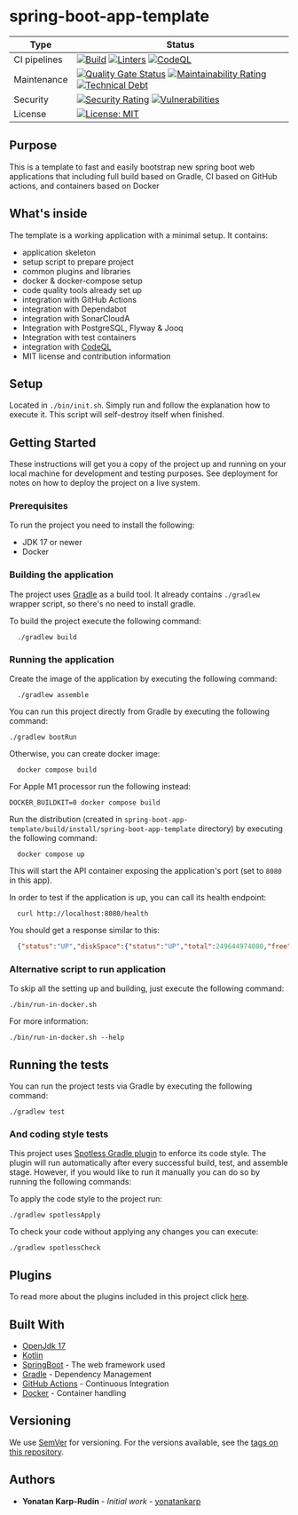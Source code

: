 # spring-boot-app-template

[ci-badge]: https://github.com/yonatankarp/spring-boot-app-template/actions/workflows/ci.yml/badge.svg
[ci-state]: https://github.com/yonatankarp/spring-boot-app-template/actions/workflows/ci.yml
[linter-badge]: https://github.com/yonatankarp/spring-boot-app-template/actions/workflows/linting.yml/badge.svg
[linter-state]: https://github.com/yonatankarp/spring-boot-app-template/actions/workflows/linting.yml
[codeql-badge]: https://github.com/yonatankarp/spring-boot-app-template/actions/workflows/codeql.yml/badge.svg
[codeql-state]: https://github.com/yonatankarp/spring-boot-app-template/actions/workflows/codeql.yml

[quality-badge]: https://sonarcloud.io/api/project_badges/measure?project=yonatankarp_spring-boot-app-template&metric=alert_status
[quality-state]: https://sonarcloud.io/summary/new_code?id=yonatankarp_spring-boot-app-template
[maintainability-badge]: https://sonarcloud.io/api/project_badges/measure?project=yonatankarp_spring-boot-app-template&metric=sqale_rating
[maintainability-state]: https://sonarcloud.io/summary/new_code?id=yonatankarp_spring-boot-app-template
[tech-debt-badge]: https://sonarcloud.io/api/project_badges/measure?project=yonatankarp_spring-boot-app-template&metric=sqale_index
[tech-debt-state]: https://sonarcloud.io/summary/new_code?id=yonatankarp_spring-boot-app-template
[security-badge]: https://sonarcloud.io/api/project_badges/measure?project=yonatankarp_spring-boot-app-template&metric=security_rating
[security-state]: https://sonarcloud.io/summary/new_code?id=yonatankarp_spring-boot-app-template
[vulnerabilities-badge]: https://sonarcloud.io/api/project_badges/measure?project=yonatankarp_spring-boot-app-template&metric=vulnerabilities
[vulnerabilities-state]: https://sonarcloud.io/summary/new_code?id=yonatankarp_spring-boot-app-template
[license-badge]: https://img.shields.io/badge/License-MIT-yellow.svg
[license-link]: https://opensource.org/licenses/MIT

| **Type**     | **Status**                                                                                                                                                                             |
|--------------|----------------------------------------------------------------------------------------------------------------------------------------------------------------------------------------|
| CI pipelines | [![Build][ci-badge]][ci-state]  [![Linters][linter-badge]][linter-state]  [![CodeQL][codeql-badge]][codeql-state]                                                                      |
| Maintenance  | [![Quality Gate Status][quality-badge]][quality-state] [![Maintainability Rating][maintainability-badge]][maintainability-state] [![Technical Debt][tech-debt-badge]][tech-debt-state] |
| Security     | [![Security Rating][security-badge]][security-state] [![Vulnerabilities][vulnerabilities-badge]][vulnerabilities-state]                                                                |
| License      | [![License: MIT][license-badge]][license-link]                                                                                                                                         |



## Purpose

This is a template to fast and easily bootstrap new spring boot web
applications that including full build based on Gradle, CI based on GitHub
actions, and containers based on Docker

## What's inside

The template is a working application with a minimal setup. It contains:

- application skeleton
- setup script to prepare project
- common plugins and libraries
- docker & docker-compose setup
- code quality tools already set up
- integration with GitHub Actions
- integration with Dependabot
- integration with SonarCloudA
- Integration with PostgreSQL, Flyway & Jooq
- Integration with test containers
- integration with [CodeQL](https://github.com/yonatankarp/spring-boot-app-template/security/code-scanning)
- MIT license and contribution information

## Setup

Located in `./bin/init.sh`. Simply run and follow the explanation how to
execute it. This script will self-destroy itself when finished.

## Getting Started

These instructions will get you a copy of the project up and running on your
local machine for development and testing purposes. See deployment for notes on
how to deploy the project on a live system.

### Prerequisites

To run the project you need to install the following:

- JDK 17 or newer
- Docker


### Building the application

The project uses [Gradle](https://gradle.org) as a build tool. It already contains
`./gradlew` wrapper script, so there's no need to install gradle.

To build the project execute the following command:

```shell
  ./gradlew build
```

### Running the application

Create the image of the application by executing the following command:

```shell
  ./gradlew assemble
```

You can run this project directly from Gradle by executing the following
command:

```shell
./gradlew bootRun
```

Otherwise, you can create docker image:

```shell
  docker compose build
```

For Apple M1 processor run the following instead:

```shell
DOCKER_BUILDKIT=0 docker compose build
```

Run the distribution (created in `spring-boot-app-template/build/install/spring-boot-app-template`
directory) by executing the following command:

```shell
  docker compose up
```

This will start the API container exposing the application's port
(set to `8080` in this app).

In order to test if the application is up, you can call its health endpoint:

```shell
  curl http://localhost:8080/health
```

You should get a response similar to this:

```json
  {"status":"UP","diskSpace":{"status":"UP","total":249644974080,"free":137188298752,"threshold":10485760}}
```

### Alternative script to run application

To skip all the setting up and building, just execute the following command:

```shell
./bin/run-in-docker.sh
```

For more information:

```shell
./bin/run-in-docker.sh --help
```

## Running the tests

You can run the project tests via Gradle by executing the following command:

```shell
./gradlew test
```

### And coding style tests

This project uses [Spotless Gradle plugin](https://github.com/diffplug/spotless)
to enforce its code style. The plugin will run automatically after every
successful build, test, and assemble stage. However, if you would like to run
it manually you can do so by running the following commands:

To apply the code style to the project run:

```shell
./gradlew spotlessApply
```

To check your code without applying any changes you can execute:

```shell
./gradlew spotlessCheck
```

## Plugins

To read more about the plugins included in this project click
[here](docs/plugins.md).

## Built With

- [OpenJdk 17](https://openjdk.java.net/projects/jdk/17/)
- [Kotlin](https://kotlinlang.org/)
- [SpringBoot](https://spring.io/projects/spring-boot) - The web framework used
- [Gradle](https://gradle.org/) - Dependency Management
- [GitHub Actions](https://docs.github.com/en/actions) - Continuous Integration
- [Docker](https://www.docker.com/) - Container handling

## Versioning

We use [SemVer](http://semver.org/) for versioning. For the versions available,
see the [tags on this repository](https://github.com/your/project/tags).

## Authors

- **Yonatan Karp-Rudin** - *Initial work* - [yonatankarp](https://github.com/yonatankarp)
